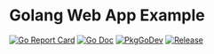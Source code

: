 # Golang Web App Example
[![Go Report Card](https://goreportcard.com/badge/github.com/dustyrat/go-webapp?style=flat-square)](https://goreportcard.com/report/github.com/dustyrat/go-webapp)
[![Go Doc](https://img.shields.io/badge/godoc-reference-blue.svg?style=flat-square)](http://godoc.org/github.com/dustyrat/go-webapp)
[![PkgGoDev](https://pkg.go.dev/badge/github.com/dustyrat/go-webapp)](https://pkg.go.dev/github.com/dustyrat/go-webapp)
[![Release](https://img.shields.io/github/release/dustyrat/go-webapp.svg?style=flat-square)](https://github.com/dustyrat/go-webapp/releases/latest)
